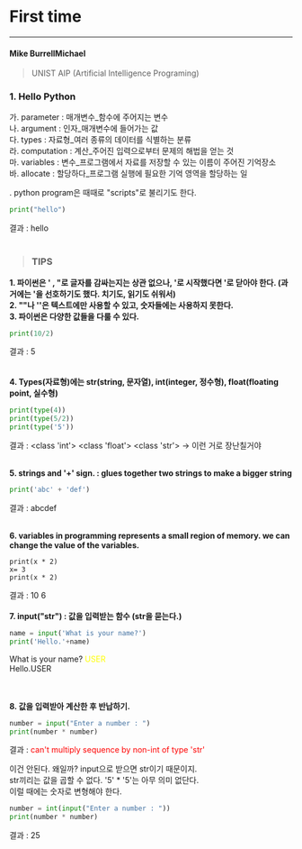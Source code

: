 First time
=================
***************

#### Mike BurrellMichael
>UNIST AIP (Artificial Intelligence Programing) 

### **1. Hello Python**    
가. parameter : 매개변수_함수에 주어지는 변수   
나. argument : 인자_매개변수에 들어가는 값       
다. types : 자료형_여러 종류의 데이터를 식별하는 분류   
라. computation : 계산_주어진 입력으로부터 문제의 해법을 얻는 것    
마. variables : 변수_프로그램에서 자료를 저장할 수 있는 이름이 주어진 기억장소    
바. allocate : 할당하다_프로그램 실행에 필요한 기억 영역을 할당하는 일  

. python program은 때때로 "scripts"로 불리기도 한다.

~~~ Python
print("hello")
~~~

결과 : hello
<br/>
<br/>
  
>### TIPS

**1. 파이썬은 ' , "로 글자를 감싸는지는 상관 없으나, '로 시작했다면 '로 닫아야 한다. (과거에는 '을 선호하기도 했다. 치기도, 읽기도 쉬워서)**   
**2. ""나 ''은 텍스트에만 사용할 수 있고, 숫자들에는 사용하지 못한다.**  
**3. 파이썬은 다양한 값들을 다룰 수 있다.**  

~~~ Python
print(10/2)
~~~
결과 : 5
<br/><br/>  
**4. Types(자료형)에는 str(string, 문자열), int(integer, 정수형), float(floating point, 실수형)** 

~~~ Python
print(type(4))
print(type(5/2))
print(type('5'))
~~~
결과 : <class 'int'>
<class 'float'>
<class 'str'> -> 이런 거로 장난칠거야
<br/><br/>
    
**5. strings and '+' sign. : glues together two strings to make a bigger string**

~~~ Python
print('abc' + 'def')
~~~
결과 : abcdef
<br/><br/>

**6. variables in programming represents a small region of memory. we can change the value of the variables.**

~~~Pythonx= 5
print(x * 2)
x= 3
print(x * 2)
~~~
결과 : 10
6
<br/><br/>
**7. input("str") : 값을 입력받는 함수 (str을 묻는다.)**

~~~Python
name = input('What is your name?')
print('Hello.'+name)
~~~
What is your name? <span style="color:yellow">USER</span>   
Hello.USER  
  
<br/><br/>
**8. 값을 입력받아 계산한 후 반납하기.**

~~~Python
number = input("Enter a number : ")
print(number * number)
~~~
결과 : <span style="color:red">can't multiply sequence by non-int of type 'str'</span>   

이건 안된다. 왜일까? input으로 받으면 str이기 때문이지.  
str끼리는 값을 곱할 수 없다. '5' * '5'는 아무 의미 없단다.  
이럴 때에는 숫자로 변형해야 한다.

~~~Python
number = int(input("Enter a number : "))
print(number * number)
~~~
결과 : 25
